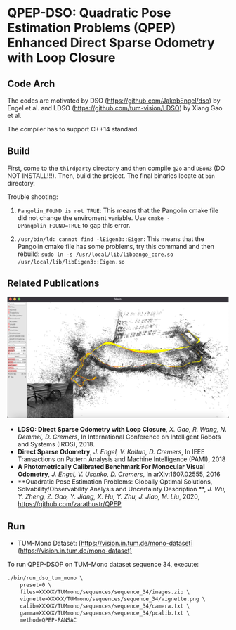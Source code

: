 # QPEP-DSO: Quadratic Pose Estimation Problems (QPEP) Enhanced Direct Sparse Odometry with Loop Closure

## Code Arch
The codes are motivated by DSO (https://github.com/JakobEngel/dso) by Engel et al. and LDSO (https://github.com/tum-vision/LDSO) by Xiang Gao et al.

The compiler has to support C++14 standard.

## Build
First, come to the ```thirdparty``` directory and then compile ```g2o``` and ```DBoW3``` (DO NOT INSTALL!!!). Then, build the project. The final binaries locate at ```bin``` directory. 

Trouble shooting: 

1. ```Pangolin_FOUND is not TRUE```: This means that the Pangolin cmake file did not change the enviroment variable. Use ```cmake -DPangolin_FOUND=TRUE``` to gap this error.

2. ```/usr/bin/ld: cannot find -lEigen3::Eigen```: This means that the Pangolin cmake file has some problems, try this command and then rebuild: ```sudo ln -s /usr/local/lib/libpango_core.so /usr/local/lib/libEigen3::Eigen.so```

## Related Publications

![alt tag](odom.png)

 * **LDSO: Direct Sparse Odometry with Loop Closure**, *X. Gao, R. Wang, N. Demmel, D. Cremers*,
   In International Conference on Intelligent Robots and Systems (IROS), 2018.
 * **Direct Sparse Odometry**, *J. Engel, V. Koltun, D. Cremers*,
   In IEEE Transactions on Pattern Analysis and Machine Intelligence (PAMI), 2018
 * **A Photometrically Calibrated Benchmark For Monocular Visual Odometry**, *J. Engel, V. Usenko, D. Cremers*,
   In arXiv:1607.02555, 2016
 * **Quadratic Pose Estimation Problems: Globally Optimal Solutions, Solvability/Observability Analysis and Uncertainty Description **, *J. Wu, Y. Zheng, Z. Gao, Y. Jiang, X. Hu, Y. Zhu, J. Jiao, M. Liu*, 
   2020, https://github.com/zarathustr/QPEP

## Run
 - TUM-Mono Dataset: [https://vision.in.tum.de/mono-dataset](https://vision.in.tum.de/mono-dataset)

To run QPEP-DSOP on TUM-Mono dataset sequence 34, execute:

```
./bin/run_dso_tum_mono \
    preset=0 \
    files=XXXXX/TUMmono/sequences/sequence_34/images.zip \
    vignette=XXXXX/TUMmono/sequences/sequence_34/vignette.png \
    calib=XXXXX/TUMmono/sequences/sequence_34/camera.txt \
    gamma=XXXXX/TUMmono/sequences/sequence_34/pcalib.txt \
    method=QPEP-RANSAC
```

